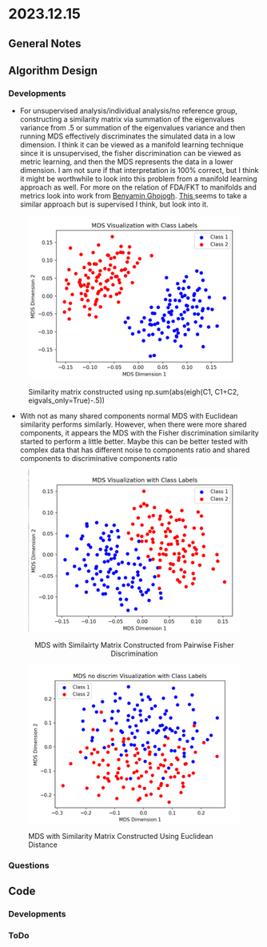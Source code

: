 # 2023.12.15

## General Notes

## Algorithm Design

### Developments

* For unsupervised analysis/individual analysis/no reference group, constructing a similarity matrix via summation of the eigenvalues variance from .5 or summation of the eigenvalues variance and then running MDS effectively discriminates the simulated data in a low dimension. I think it can be viewed as a manifold learning technique since it is unsupervised, the fisher discrimination can be viewed as metric learning, and then the MDS represents the data in a lower dimension. I am not sure if that interpretation is 100% correct, but I think it might be worthwhile to look into this problem from a manifold learning approach as well. For more on the relation of FDA/FKT to manifolds and metrics look into work from [Benyamin Ghojogh](https://arxiv.org/pdf/1906.09436.pdf). [This ](https://www-jstage-jst-go-jp.proxy.lib.umich.edu/article/jsaisigtwo/2007/DMSM-A603/2007\_04/\_pdf/-char/ja)seems to take a similar approach but is supervised I think, but look into it.

<figure><img src=".gitbook/assets/image (5).png" alt=""><figcaption><p>Similarity matrix constructed using np.sum(abs(eigh(C1, C1+C2, eigvals_only=True)-.5))</p></figcaption></figure>

* With not as many shared components normal MDS with Euclidean similarity performs similarly. However, when there were more shared components, it appears the MDS with the Fisher discrimination similarity started to perform a little better. Maybe this can be better tested with complex data that has different noise to components ratio and shared components to discriminative components ratio

<div align="center">

<figure><img src=".gitbook/assets/image (7).png" alt=""><figcaption><p>MDS with Similairty Matrix Constructed from Pairwise Fisher Discrimination</p></figcaption></figure>

</div>

<figure><img src=".gitbook/assets/image (8).png" alt=""><figcaption><p>MDS with Similarity Matrix Constructed Using Euclidean Distance</p></figcaption></figure>

### Questions

## Code

### Developments

### ToDo
